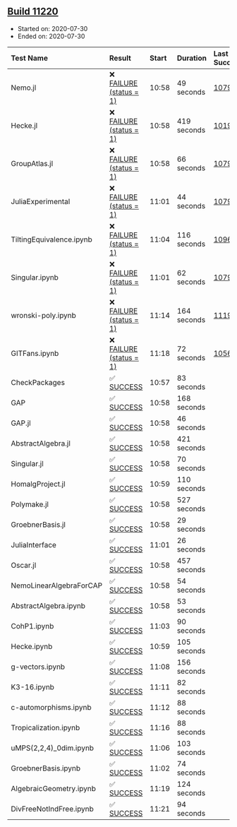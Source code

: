 ## [Build 11220](https://oscarci.mathematik.uni-kl.de/job/oscar/11220/)

* Started on: 2020-07-30
* Ended on: 2020-07-30

| Test Name    | Result | Start | Duration | Last Success | First Failure |
|:-------------|:-------|:------|:---------|:-------------|:--------------|
| Nemo.jl | ❌ [FAILURE (status = 1)](https://oscarci.mathematik.uni-kl.de/job/oscar/11220/artifact/logs/build-11220/Nemo.jl.log) | 10:58 | 49 seconds | [10790](https://oscarci.mathematik.uni-kl.de/job/oscar/10790/) | [10791](https://oscarci.mathematik.uni-kl.de/job/oscar/10791/) |
| Hecke.jl | ❌ [FAILURE (status = 1)](https://oscarci.mathematik.uni-kl.de/job/oscar/11220/artifact/logs/build-11220/Hecke.jl.log) | 10:58 | 419 seconds | [10197](https://oscarci.mathematik.uni-kl.de/job/oscar/10197/) | [10198](https://oscarci.mathematik.uni-kl.de/job/oscar/10198/) |
| GroupAtlas.jl | ❌ [FAILURE (status = 1)](https://oscarci.mathematik.uni-kl.de/job/oscar/11220/artifact/logs/build-11220/GroupAtlas.jl.log) | 10:58 | 66 seconds | [10790](https://oscarci.mathematik.uni-kl.de/job/oscar/10790/) | [10791](https://oscarci.mathematik.uni-kl.de/job/oscar/10791/) |
| JuliaExperimental | ❌ [FAILURE (status = 1)](https://oscarci.mathematik.uni-kl.de/job/oscar/11220/artifact/logs/build-11220/JuliaExperimental.log) | 11:01 | 44 seconds | [10790](https://oscarci.mathematik.uni-kl.de/job/oscar/10790/) | [10791](https://oscarci.mathematik.uni-kl.de/job/oscar/10791/) |
| TiltingEquivalence.ipynb | ❌ [FAILURE (status = 1)](https://oscarci.mathematik.uni-kl.de/job/oscar/11220/artifact/logs/build-11220/TiltingEquivalence.ipynb.log) | 11:04 | 116 seconds | [10962](https://oscarci.mathematik.uni-kl.de/job/oscar/10962/) | [10963](https://oscarci.mathematik.uni-kl.de/job/oscar/10963/) |
| Singular.ipynb | ❌ [FAILURE (status = 1)](https://oscarci.mathematik.uni-kl.de/job/oscar/11220/artifact/logs/build-11220/Singular.ipynb.log) | 11:01 | 62 seconds | [10790](https://oscarci.mathematik.uni-kl.de/job/oscar/10790/) | [10791](https://oscarci.mathematik.uni-kl.de/job/oscar/10791/) |
| wronski-poly.ipynb | ❌ [FAILURE (status = 1)](https://oscarci.mathematik.uni-kl.de/job/oscar/11220/artifact/logs/build-11220/wronski-poly.ipynb.log) | 11:14 | 164 seconds | [11192](https://oscarci.mathematik.uni-kl.de/job/oscar/11192/) | [11193](https://oscarci.mathematik.uni-kl.de/job/oscar/11193/) |
| GITFans.ipynb | ❌ [FAILURE (status = 1)](https://oscarci.mathematik.uni-kl.de/job/oscar/11220/artifact/logs/build-11220/GITFans.ipynb.log) | 11:18 | 72 seconds | [10566](https://oscarci.mathematik.uni-kl.de/job/oscar/10566/) | [10567](https://oscarci.mathematik.uni-kl.de/job/oscar/10567/) |
| CheckPackages | ✅ [SUCCESS](https://oscarci.mathematik.uni-kl.de/job/oscar/11220/artifact/logs/build-11220/CheckPackages.log) | 10:57 | 83 seconds |  |  |
| GAP | ✅ [SUCCESS](https://oscarci.mathematik.uni-kl.de/job/oscar/11220/artifact/logs/build-11220/GAP.log) | 10:58 | 168 seconds |  |  |
| GAP.jl | ✅ [SUCCESS](https://oscarci.mathematik.uni-kl.de/job/oscar/11220/artifact/logs/build-11220/GAP.jl.log) | 10:58 | 46 seconds |  |  |
| AbstractAlgebra.jl | ✅ [SUCCESS](https://oscarci.mathematik.uni-kl.de/job/oscar/11220/artifact/logs/build-11220/AbstractAlgebra.jl.log) | 10:58 | 421 seconds |  |  |
| Singular.jl | ✅ [SUCCESS](https://oscarci.mathematik.uni-kl.de/job/oscar/11220/artifact/logs/build-11220/Singular.jl.log) | 10:58 | 70 seconds |  |  |
| HomalgProject.jl | ✅ [SUCCESS](https://oscarci.mathematik.uni-kl.de/job/oscar/11220/artifact/logs/build-11220/HomalgProject.jl.log) | 10:59 | 110 seconds |  |  |
| Polymake.jl | ✅ [SUCCESS](https://oscarci.mathematik.uni-kl.de/job/oscar/11220/artifact/logs/build-11220/Polymake.jl.log) | 10:58 | 527 seconds |  |  |
| GroebnerBasis.jl | ✅ [SUCCESS](https://oscarci.mathematik.uni-kl.de/job/oscar/11220/artifact/logs/build-11220/GroebnerBasis.jl.log) | 10:58 | 29 seconds |  |  |
| JuliaInterface | ✅ [SUCCESS](https://oscarci.mathematik.uni-kl.de/job/oscar/11220/artifact/logs/build-11220/JuliaInterface.log) | 11:01 | 26 seconds |  |  |
| Oscar.jl | ✅ [SUCCESS](https://oscarci.mathematik.uni-kl.de/job/oscar/11220/artifact/logs/build-11220/Oscar.jl.log) | 10:58 | 457 seconds |  |  |
| NemoLinearAlgebraForCAP | ✅ [SUCCESS](https://oscarci.mathematik.uni-kl.de/job/oscar/11220/artifact/logs/build-11220/NemoLinearAlgebraForCAP.log) | 10:58 | 54 seconds |  |  |
| AbstractAlgebra.ipynb | ✅ [SUCCESS](https://oscarci.mathematik.uni-kl.de/job/oscar/11220/artifact/logs/build-11220/AbstractAlgebra.ipynb.log) | 10:58 | 53 seconds |  |  |
| CohP1.ipynb | ✅ [SUCCESS](https://oscarci.mathematik.uni-kl.de/job/oscar/11220/artifact/logs/build-11220/CohP1.ipynb.log) | 11:03 | 90 seconds |  |  |
| Hecke.ipynb | ✅ [SUCCESS](https://oscarci.mathematik.uni-kl.de/job/oscar/11220/artifact/logs/build-11220/Hecke.ipynb.log) | 10:59 | 105 seconds |  |  |
| g-vectors.ipynb | ✅ [SUCCESS](https://oscarci.mathematik.uni-kl.de/job/oscar/11220/artifact/logs/build-11220/g-vectors.ipynb.log) | 11:08 | 156 seconds |  |  |
| K3-16.ipynb | ✅ [SUCCESS](https://oscarci.mathematik.uni-kl.de/job/oscar/11220/artifact/logs/build-11220/K3-16.ipynb.log) | 11:11 | 82 seconds |  |  |
| c-automorphisms.ipynb | ✅ [SUCCESS](https://oscarci.mathematik.uni-kl.de/job/oscar/11220/artifact/logs/build-11220/c-automorphisms.ipynb.log) | 11:12 | 88 seconds |  |  |
| Tropicalization.ipynb | ✅ [SUCCESS](https://oscarci.mathematik.uni-kl.de/job/oscar/11220/artifact/logs/build-11220/Tropicalization.ipynb.log) | 11:16 | 88 seconds |  |  |
| uMPS(2,2,4)_0dim.ipynb | ✅ [SUCCESS](https://oscarci.mathematik.uni-kl.de/job/oscar/11220/artifact/logs/build-11220/uMPS-2-2-4-_0dim.ipynb.log) | 11:06 | 103 seconds |  |  |
| GroebnerBasis.ipynb | ✅ [SUCCESS](https://oscarci.mathematik.uni-kl.de/job/oscar/11220/artifact/logs/build-11220/GroebnerBasis.ipynb.log) | 11:02 | 74 seconds |  |  |
| AlgebraicGeometry.ipynb | ✅ [SUCCESS](https://oscarci.mathematik.uni-kl.de/job/oscar/11220/artifact/logs/build-11220/AlgebraicGeometry.ipynb.log) | 11:19 | 124 seconds |  |  |
| DivFreeNotIndFree.ipynb | ✅ [SUCCESS](https://oscarci.mathematik.uni-kl.de/job/oscar/11220/artifact/logs/build-11220/DivFreeNotIndFree.ipynb.log) | 11:21 | 94 seconds |  |  |

